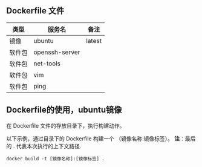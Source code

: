 ## Dockerfile 文件
| 类型   | 服务名         | 备注   |
| ------ | -------------- | ------ |
| 镜像   | ubuntu         | latest |
| 软件包 | openssh-server |        |
| 软件包 | net-tools      |        |
| 软件包 | vim            |        |
| 软件包 | ping           |        |

## Dockerfile的使用，ubuntu镜像

在 Dockerfile 文件的存放目录下，执行构建动作。

以下示例，通过目录下的 Dockerfile 构建一个 （镜像名称:镜像标签）。
**注**：最后的 . 代表本次执行的上下文路径.

```
docker build -t [镜像名称]:[镜像标签] .
```
